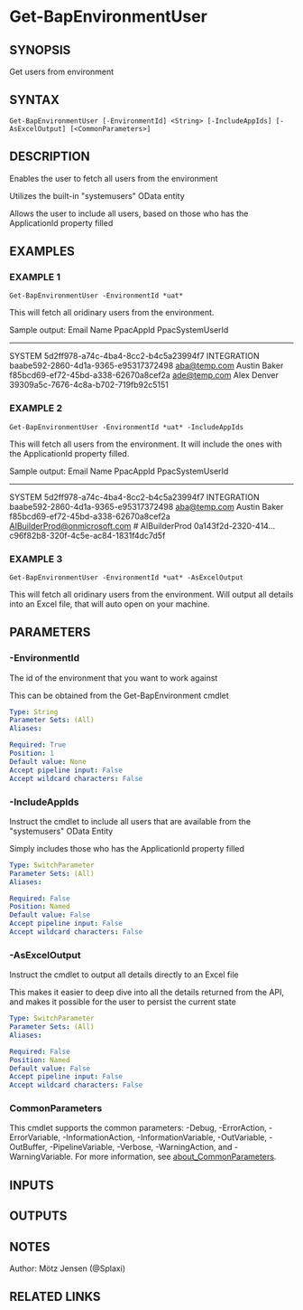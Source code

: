 ﻿---
external help file: d365bap.tools-help.xml
Module Name: d365bap.tools
online version:
schema: 2.0.0
---

# Get-BapEnvironmentUser

## SYNOPSIS
Get users from environment

## SYNTAX

```
Get-BapEnvironmentUser [-EnvironmentId] <String> [-IncludeAppIds] [-AsExcelOutput] [<CommonParameters>]
```

## DESCRIPTION
Enables the user to fetch all users from the environment

Utilizes the built-in "systemusers" OData entity

Allows the user to include all users, based on those who has the ApplicationId property filled

## EXAMPLES

### EXAMPLE 1
```
Get-BapEnvironmentUser -EnvironmentId *uat*
```

This will fetch all oridinary users from the environment.

Sample output:
Email                          Name                           PpacAppId            PpacSystemUserId
-----                          ----                           ---------            ----------------
SYSTEM                                                                             5d2ff978-a74c-4ba4-8cc2-b4c5a23994f7
INTEGRATION                                                                        baabe592-2860-4d1a-9365-e95317372498
aba@temp.com                   Austin Baker                                        f85bcd69-ef72-45bd-a338-62670a8cef2a
ade@temp.com                   Alex Denver                                         39309a5c-7676-4c8a-b702-719fb92c5151

### EXAMPLE 2
```
Get-BapEnvironmentUser -EnvironmentId *uat* -IncludeAppIds
```

This will fetch all users from the environment.
It will include the ones with the ApplicationId property filled.

Sample output:
Email                          Name                           PpacAppId            PpacSystemUserId
-----                          ----                           ---------            ----------------
SYSTEM                                                                             5d2ff978-a74c-4ba4-8cc2-b4c5a23994f7
INTEGRATION                                                                        baabe592-2860-4d1a-9365-e95317372498
aba@temp.com                   Austin Baker                                        f85bcd69-ef72-45bd-a338-62670a8cef2a
AIBuilderProd@onmicrosoft.com  # AIBuilderProd                0a143f2d-2320-414...
c96f82b8-320f-4c5e-ac84-1831f4dc7d5f

### EXAMPLE 3
```
Get-BapEnvironmentUser -EnvironmentId *uat* -AsExcelOutput
```

This will fetch all oridinary users from the environment.
Will output all details into an Excel file, that will auto open on your machine.

## PARAMETERS

### -EnvironmentId
The id of the environment that you want to work against

This can be obtained from the Get-BapEnvironment cmdlet

```yaml
Type: String
Parameter Sets: (All)
Aliases:

Required: True
Position: 1
Default value: None
Accept pipeline input: False
Accept wildcard characters: False
```

### -IncludeAppIds
Instruct the cmdlet to include all users that are available from the "systemusers" OData Entity

Simply includes those who has the ApplicationId property filled

```yaml
Type: SwitchParameter
Parameter Sets: (All)
Aliases:

Required: False
Position: Named
Default value: False
Accept pipeline input: False
Accept wildcard characters: False
```

### -AsExcelOutput
Instruct the cmdlet to output all details directly to an Excel file

This makes it easier to deep dive into all the details returned from the API, and makes it possible for the user to persist the current state

```yaml
Type: SwitchParameter
Parameter Sets: (All)
Aliases:

Required: False
Position: Named
Default value: False
Accept pipeline input: False
Accept wildcard characters: False
```

### CommonParameters
This cmdlet supports the common parameters: -Debug, -ErrorAction, -ErrorVariable, -InformationAction, -InformationVariable, -OutVariable, -OutBuffer, -PipelineVariable, -Verbose, -WarningAction, and -WarningVariable. For more information, see [about_CommonParameters](http://go.microsoft.com/fwlink/?LinkID=113216).

## INPUTS

## OUTPUTS

## NOTES
Author: Mötz Jensen (@Splaxi)

## RELATED LINKS
